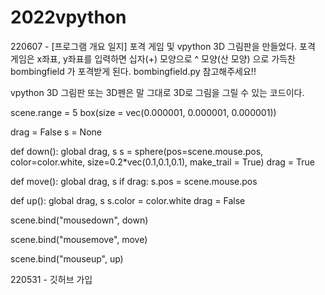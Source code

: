 # 2022vpython

220607 - [프로그램 개요 일지] 포격 게임 및 vpython 3D 그림판을 만들었다.
포격 게임은 x좌표, y좌표를 입력하면 십자(+) 모양으로 ^ 모양(산 모양) 으로 가득찬 bombingfield 가 포격받게 된다.
bombingfield.py 참고해주세요!!

vpython 3D 그림판 또는 3D펜은 말 그대로 3D로 그림을 그릴 수 있는 코드이다.

scene.range = 5
box(size = vec(0.000001, 0.000001, 0.000001))

drag = False
s = None

def down():
    global drag, s
    s = sphere(pos=scene.mouse.pos,
        color=color.white,
        size=0.2*vec(0.1,0.1,0.1), make_trail = True)
    drag = True

def move():
    global drag, s
    if drag:
        s.pos = scene.mouse.pos

def up():
    global drag, s
    s.color = color.white
    drag = False

scene.bind("mousedown", down)

scene.bind("mousemove", move)

scene.bind("mouseup", up)

220531 - 깃허브 가입
